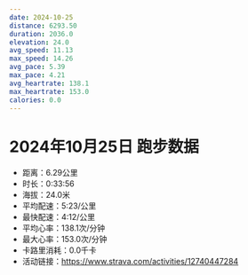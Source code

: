```yaml
---
date: 2024-10-25
distance: 6293.50
duration: 2036.0
elevation: 24.0
avg_speed: 11.13
max_speed: 14.26
avg_pace: 5.39
max_pace: 4.21
avg_heartrate: 138.1
max_heartrate: 153.0
calories: 0.0
---
```


# 2024年10月25日 跑步数据

- 距离：6.29公里
- 时长：0:33:56
- 海拔：24.0米
- 平均配速：5:23/公里
- 最快配速：4:12/公里
- 平均心率：138.1次/分钟
- 最大心率：153.0次/分钟
- 卡路里消耗：0.0千卡
- 活动链接：https://www.strava.com/activities/12740447284
